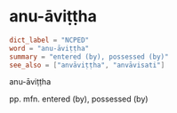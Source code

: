 # anu-āviṭṭha

``` toml
dict_label = "NCPED"
word = "anu-āviṭṭha"
summary = "entered (by), possessed (by)"
see_also = ["anvāviṭṭha", "anvāvisati"]
```

anu\-āviṭṭha

pp. mfn. entered (by), possessed (by)

